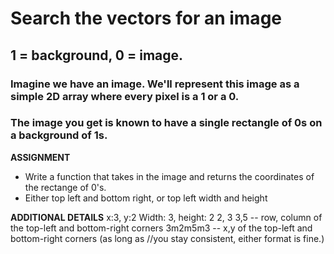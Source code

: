 #  Search the vectors for an image
## 1 = background, 0 = image. 
### Imagine we have an image. We'll represent this image as a simple 2D array where every pixel is a 1 or a 0. 
### The image you get is known to have a single rectangle of 0s on a background of 1s.
**ASSIGNMENT**
- Write a function that takes in the image and returns the coordinates of the rectange of 0's.
- Either top left and bottom right, or top left width and height

__ADDITIONAL DETAILS__
x:3, y:2 Width: 3, height: 2
2, 3 3,5 -- row, column of the top-left and bottom-right corners
3m2m5m3 -- x,y of the top-left and bottom-right corners (as long as //you stay consistent, either format is fine.)
